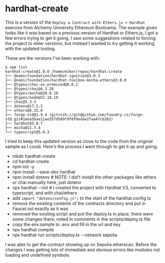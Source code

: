 # hardhat-create

This is a version of the `Deploy a Contract with Ethers.js + Hardhat` exercise from Alchemy University Ethereum Bootcamp.
The example given looks like it was based on a previous version of Hardhat or Ethers.js, I got a few errors trying to get
it going. I saw some suggestions related to forcing the project to older versions, but instead I wanted to try getting it
working with the updated tooling.

These are the versions I've been working with:

```
$ npm list
hardhat-create@1.0.0 /home/miker/repos/hardhat-create
├── @nomicfoundation/hardhat-ignition@3.0.3
├── @nomicfoundation/hardhat-toolbox-mocha-ethers@3.0.0
├── @types/chai-as-promised@8.0.2
├── @types/chai@4.3.20
├── @types/mocha@10.0.10
├── @types/node@22.18.10
├── chai@5.3.3
├── dotenv@17.2.3
├── ethers@6.15.0
├── forge-std@1.9.4 (git+ssh://git@github.com/foundry-rs/forge-std.git#1eea5bae12ae557d589f9f0f0edae2faa47cb262)
├── hardhat@3.0.7
├── mocha@11.7.4
└── typescript@5.8.3
```

I tried to keep this updated version as close to the code from the original sample as I could. Here's the process I
went through to get it up and going:

* mkdir hardhat-create
* cd hardhat-create
* npm init -y
* npm install --save-dev hardhat
* npm install dotenv # NOTE: I did't install the other packages like ethers or chai manually here, just dotenv
* npx hardhat --init # I created the project with Hardhat V3, converted to typescript, and with chai/ethers
* add `import "dotenv/config.js";` to the start of the hardhat.config.ts
* remove the existing contents of the contracts directory and put in Faucet.sol exactly as it was
* removed the existing script and put the deploy.ts in place, there were some changes there, noted in comments in the scripts/deploy.ts file
* copy the env.sample to .env and fill in the url and key
* npx hardhat compile
* npx hardhat run scripts/deploy.ts --network sepolia

I was able to get the contract showing up on Sepolia etherscan. Before the changes I was getting lots of immediate
and obvious errors like modules not loading and undefined symbols.
